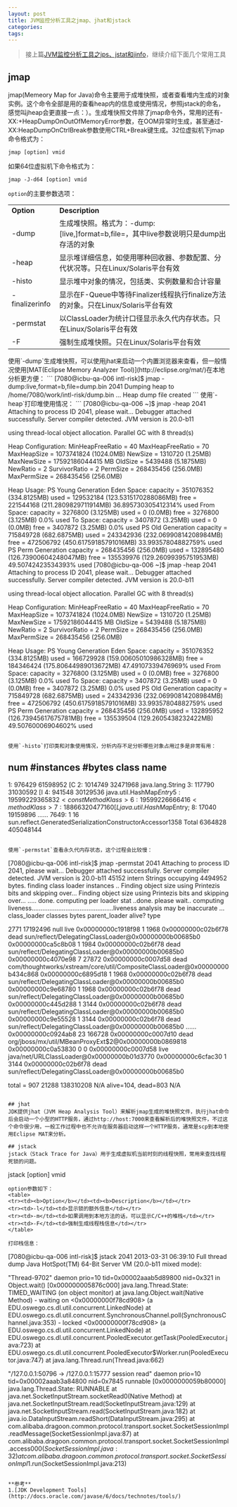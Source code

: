 ```yaml
---
layout: post
title: JVM监控分析工具之jmap、jhat和jstack
categories:
tags:
---
```


>接上篇[JVM监控分析工具之jps、jstat和jinfo](https://github.com/yikebocai/blog/issues/30)，继续介绍下面几个常用工具

## jmap
jmap(Memeory Map for Java)命令主要用于成堆快照，或者查看堆内生成的对象实例。这个命令全部是用的查看heap内的信息或使用情况，参照jstack的命名，感觉叫jheap会更直接一点：）。生成堆快照文件除了jmap命令外，常用的还有-XX:+HeapDumpOnOutOfMemoryError参数，在OOM异常时生成，甚至通过-XX:HeapDumpOnCtrlBreak参数使用CTRL+Break键生成。32位虚拟机下jmap命令格式为：
```
jmap [option] vmid
```
如果64位虚拟机下命令格式为：
```
jmap -J-d64 [option] vmid
```
`option`的主要参数选项：
<table> 
<tr><td><b>Option</b></td><td><b>Description</b></td></tr>
<tr><td>-dump</td><td>生成堆快照。格式为：-dump:[live,]format=b,file=<filename>，其中live参数说明只是dump出存活的对象</td></tr>
<tr><td>-heap</td><td>显示堆详细信息，如使用哪种回收器、参数配置、分代状况等。只在Linux/Solaris平台有效</td></tr>
<tr><td>-histo</td><td>显示堆中对象的情况，包括类、实例数量和合计容量</td></tr>  
<tr><td>-finalizerinfo</td><td>显示在F-Queue中等待Finalizer线程执行finalize方法的对象。只在Linux/Solaris平台有效</td></tr> 
<tr><td>-permstat</td><td>以ClassLoader为统计口径显示永久代内存状态。只在Linux/Solaris平台有效</td></tr> 
<tr><td>-F</td><td>强制生成堆快照。只在Linux/Solaris平台有效</td></tr> 
</table>
使用`-dump`生成堆快照，可以使用jhat来启动一个内置浏览器来查看，但一般情况使用[MAT(Eclipse Memory Analyzer Tool)](http://eclipse.org/mat/)在本地分析更方便：
```
[7080@icbu-qa-006 intl-risk]$ jmap -dump:live,format=b,file=dump.bin 2041
Dumping heap to /home/7080/work/intl-risk/dump.bin ...
Heap dump file created
```
使用`-heap`打印堆使用情况：
```
[7080@icbu-qa-006 ~]$ jmap -heap 2041
Attaching to process ID 2041, please wait...
Debugger attached successfully.
Server compiler detected.
JVM version is 20.0-b11

using thread-local object allocation.
Parallel GC with 8 thread(s)

Heap Configuration:
   MinHeapFreeRatio = 40
   MaxHeapFreeRatio = 70
   MaxHeapSize      = 1073741824 (1024.0MB)
   NewSize          = 1310720 (1.25MB)
   MaxNewSize       = 17592186044415 MB
   OldSize          = 5439488 (5.1875MB)
   NewRatio         = 2
   SurvivorRatio    = 2
   PermSize         = 268435456 (256.0MB)
   MaxPermSize      = 268435456 (256.0MB)

Heap Usage:
PS Young Generation
Eden Space:
   capacity = 351076352 (334.8125MB)
   used     = 129532184 (123.5315170288086MB)
   free     = 221544168 (211.2809829711914MB)
   36.895730305412314% used
From Space:
   capacity = 3276800 (3.125MB)
   used     = 0 (0.0MB)
   free     = 3276800 (3.125MB)
   0.0% used
To Space:
   capacity = 3407872 (3.25MB)
   used     = 0 (0.0MB)
   free     = 3407872 (3.25MB)
   0.0% used
PS Old Generation
   capacity = 715849728 (682.6875MB)
   used     = 243342936 (232.06990814208984MB)
   free     = 472506792 (450.61759185791016MB)
   33.99357804882759% used
PS Perm Generation
   capacity = 268435456 (256.0MB)
   used     = 132895480 (126.73900604248047MB)
   free     = 135539976 (129.26099395751953MB)
   49.50742423534393% used
[7080@icbu-qa-006 ~]$ jmap -heap 2041
Attaching to process ID 2041, please wait...
Debugger attached successfully.
Server compiler detected.
JVM version is 20.0-b11

using thread-local object allocation.
Parallel GC with 8 thread(s)

Heap Configuration:
   MinHeapFreeRatio = 40
   MaxHeapFreeRatio = 70
   MaxHeapSize      = 1073741824 (1024.0MB)
   NewSize          = 1310720 (1.25MB)
   MaxNewSize       = 17592186044415 MB
   OldSize          = 5439488 (5.1875MB)
   NewRatio         = 2
   SurvivorRatio    = 2
   PermSize         = 268435456 (256.0MB)
   MaxPermSize      = 268435456 (256.0MB)

Heap Usage:
PS Young Generation
Eden Space:
   capacity = 351076352 (334.8125MB)
   used     = 166729928 (159.00605010986328MB)
   free     = 184346424 (175.80644989013672MB)
   47.49107339476969% used
From Space:
   capacity = 3276800 (3.125MB)
   used     = 0 (0.0MB)
   free     = 3276800 (3.125MB)
   0.0% used
To Space:
   capacity = 3407872 (3.25MB)
   used     = 0 (0.0MB)
   free     = 3407872 (3.25MB)
   0.0% used
PS Old Generation
   capacity = 715849728 (682.6875MB)
   used     = 243342936 (232.06990814208984MB)
   free     = 472506792 (450.61759185791016MB)
   33.99357804882759% used
PS Perm Generation
   capacity = 268435456 (256.0MB)
   used     = 132895952 (126.73945617675781MB)
   free     = 135539504 (129.2605438232422MB)
   49.50760006904602% used
```

使用`-histo`打印类和对象使用情况，分析内存不足分析哪些对象占用过多是非常有用：
```
 num     #instances         #bytes  class name
----------------------------------------------
   1:        976429       61598952  [C
   2:       1014749       32471968  java.lang.String
   3:        117790       31030592  [I
   4:        941548       30129536  java.util.HashMap$Entry
   5:        195992       29365832  <constMethodKlass>
   6:        195992       26666416  <methodKlass>
   7:        188663       20477160  [Ljava.util.HashMap$Entry;
   8:         17040       19159896  <constantPoolKlass>
......
7649:             1             16  sun.reflect.GeneratedSerializationConstructorAccessor1358
Total       6364828      405048144
```

使用`-permstat`查看永久代内存状态，这个过程会比较慢：
```
[7080@icbu-qa-006 intl-risk]$ jmap -permstat 2041
Attaching to process ID 2041, please wait...
Debugger attached successfully.
Server compiler detected.
JVM version is 20.0-b11
45152 intern Strings occupying 4494952 bytes.
finding class loader instances .. 
Finding object size using Printezis bits and skipping over...
Finding object size using Printezis bits and skipping over...
.....
done.
computing per loader stat ..done.
please wait.. computing liveness..............................................liveness analysis may be inaccurate ...
class_loader	classes	bytes	parent_loader	alive?	type

<bootstrap>	2771	17192496	  null  	live	<internal>
0x00000000c1918f98	1	1968	0x00000000c02b6f78	dead	sun/reflect/DelegatingClassLoader@0x00000000b00685b0
0x00000000ca5c8b08	1	1984	0x00000000c02b6f78	dead	sun/reflect/DelegatingClassLoader@0x00000000b00685b0
0x00000000c4070e98	7	27872	0x00000000c0007d58	dead	com/thoughtworks/xstream/core/util/CompositeClassLoader@0x00000000b434c868
0x00000000c6895d18	1	1968	0x00000000c02b6f78	dead	sun/reflect/DelegatingClassLoader@0x00000000b00685b0
0x00000000c9e68780	1	1968	0x00000000c02b6f78	dead	sun/reflect/DelegatingClassLoader@0x00000000b00685b0
0x00000000c445d288	1	3144	0x00000000c02b6f78	dead	sun/reflect/DelegatingClassLoader@0x00000000b00685b0
0x00000000c9e55528	1	3144	0x00000000c02b6f78	dead	sun/reflect/DelegatingClassLoader@0x00000000b00685b0
......
0x00000000c0924ab8	23	166728	0x00000000c0007d10	dead	org/jboss/mx/util/MBeanProxyExt$2@0x00000000b0869818
0x00000000c0a53830	0	0	0x00000000c0007d58	live	java/net/URLClassLoader@0x00000000b01d3770
0x00000000c6cfac30	1	3144	0x00000000c02b6f78	dead	sun/reflect/DelegatingClassLoader@0x00000000b00685b0

total = 907	21288	138310208	    N/A    	alive=104, dead=803	    N/A  
```

## jhat
JDK提供jhat（JVM Heap Analysis Tool）来解析jmap生成的堆快照文件，执行jhat命令后会启动一个小型的HTTP服务，通过http://host:7000来查看解析后的堆快照文件，不过这个命令很少用，一般工作过程中也不允许在服务器启动这样一个HTTP服务，通常是scp到本地使用Eclipse MAT来分析。

## jstack
jstack（Stack Trace for Java）用于生成虚拟机当前时刻的线程快照，常用来查找线程死锁的问题。
```
jstack [option] vmid
```
option参数如下：
<table> 
<tr><td><b>Option</b></td><td><b>Description</b></td></tr>
<tr><td>-l</td><td>显示锁的额外信息</td></tr>
<tr><td>-m</td><td>如果调用到本地方法的话，可以显示C/C++的堆栈</td></tr>
<tr><td>-F</td><td>强制生成线程栈信息</td></tr> 
</table>

打印栈信息：
```
[7080@icbu-qa-006 intl-risk]$ jstack 2041
2013-03-31 06:39:10
Full thread dump Java HotSpot(TM) 64-Bit Server VM (20.0-b11 mixed mode):

"Thread-9702" daemon prio=10 tid=0x00002aaab5d89800 nid=0x321 in Object.wait() [0x000000005876c000]
   java.lang.Thread.State: TIMED_WAITING (on object monitor)
        at java.lang.Object.wait(Native Method)
        - waiting on <0x00000000f78cd908> (a EDU.oswego.cs.dl.util.concurrent.LinkedNode)
        at EDU.oswego.cs.dl.util.concurrent.SynchronousChannel.poll(SynchronousChannel.java:353)
        - locked <0x00000000f78cd908> (a EDU.oswego.cs.dl.util.concurrent.LinkedNode)
        at EDU.oswego.cs.dl.util.concurrent.PooledExecutor.getTask(PooledExecutor.java:723)
        at EDU.oswego.cs.dl.util.concurrent.PooledExecutor$Worker.run(PooledExecutor.java:747)
        at java.lang.Thread.run(Thread.java:662)

"/127.0.0.1:50796 -> /127.0.0.1:15777 session read" daemon prio=10 tid=0x00002aaab3a84800 nid=0x7845 runnable [0x0000000059b80000]
   java.lang.Thread.State: RUNNABLE
        at java.net.SocketInputStream.socketRead0(Native Method)
        at java.net.SocketInputStream.read(SocketInputStream.java:129)
        at java.net.SocketInputStream.read(SocketInputStream.java:182)
        at java.io.DataInputStream.readShort(DataInputStream.java:295)
        at com.alibaba.dragoon.common.protocol.transport.socket.SocketSessionImpl.readMessage(SocketSessionImpl.java:87)
        at com.alibaba.dragoon.common.protocol.transport.socket.SocketSessionImpl.access$000(SocketSessionImpl.java:32)
        at com.alibaba.dragoon.common.protocol.transport.socket.SocketSessionImpl$1.run(SocketSessionImpl.java:213)

```

**参考**
1.[JDK Development Tools](http://docs.oracle.com/javase/6/docs/technotes/tools/)
